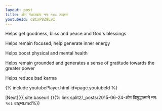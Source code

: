 ```yaml
---
layout: post
title: ओम मेधाजवाय नमः १०८ टाइम्स
youtubeId: cBCxP8Z9LvI
---
```

 
 
Helps get goodness, bliss and peace and God's blessings
 
Helps remain focused, help generate inner energy 
 
Helps boost physical and mental health 
 
Helps remain grounded and generates a sense of gratitude towards the greater power 
 
Helps reduce bad karma
 
 
 
 


{% include youtubePlayer.html id=page.youtubeId %}
 
[Next]({{ site.baseurl }}{% link  split2/_posts/2015-06-24-ओम विशुद्धात्माने नमः  १०८ टाइम्स.md%})
 
